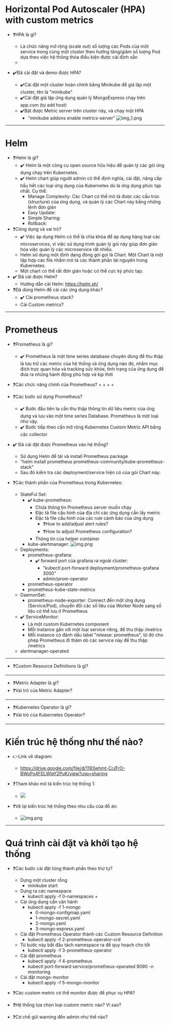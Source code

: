 # Horizontal Pod Autoscaler (HPA) with custom metrics

+ ❓HPA là gì?
    + Là chức năng mở rộng (scale out) số lượng các Pods của một service trong cùng một cluster theo hướng tăng/giảm số
      lượng Pod dựa theo việc hệ thống thỏa điều kiện được cài định sẵn
    +

+ ✔️Đã cài đặt và demo được HPA?
    + ✔️Cài đặt một cluster hoàn chỉnh bằng Minikube để giả lập một cluster, tên là "minikube"
    + ✔️Cài đặt giả lập ứng dụng quản lý MongoExpress chạy trên app.com (tự add host)
    + ✔️Bật được Metric server trên cluster này, và chạy một HPA
        + "minikube addons enable metrics-server"
          ![img_1.png](img/mongo_express_basic_struct.png)

___

# Helm

+ ❓Helm là gì?
    + ✔️ Helm là một công cụ open source hữu hiệu để quản lý các gói ứng dụng chạy trên Kubernetes.
    + ✔️ Helm chart giúp người admin có thể định nghĩa, cài đặt, nâng cấp hầu hết các loại ứng dụng của Kubernetes dù là
      ứng dụng phức tạp nhất. Cụ thể:
        + Manage Complexity: Các Chart có thể mô tả được các cấu trúc (structure) của ứng dụng, và quản lý các Chart này
          bằng những lệnh đơn giản
        + Easy Update:
        + Simple Sharing:
        + Rollback:
+ ❓Công dụng và vai trò?
    + ✔️ Việc áp dụng Helm có thể là chìa khóa để áp dụng hàng loạt các microservices, vì việc sử dụng trình quản lý gói
      này giúp đơn giản hóa việc quản lý các microservice rất nhiều.
    + Helm sử dụng một định dạng đóng gói gọi là Chart. Một Chart là một tập hợp các file nhằm mô tả các thành phần tài
      nguyên trong Kubernetes.
    + Một chart có thể rất đơn giản hoặc có thể cực kỳ phức tạp.
+ ✔️ Đã cài được Helm?
    + Hướng dẫn cài Helm: https://helm.sh/
+ ❓Đã dùng Helm để cài các ứng dụng khác?
    + ✔️ Cài prometheus stack?
    + Cài Custom metrics?

___

# Prometheus

+ ❓Prometheus là gì?
    + ✔️ Prometheus là một time series database chuyên dùng để thu thập là lưu trữ các metric của hệ thống và ứng dụng
      nào đó, nhằm mục đích trực quan hóa và tracking sức khỏe, tình trạng của ứng dụng để đưa ra những hành động phù
      hợp và kịp thời
+ ❓Các chức năng chính của Prometheus?
    +
    +
    +
    +
+ ❓Các bước sử dụng Prometheus?
    + ✔️ Bước đầu tiên ta cần thu thập thông tin dữ liệu metric của ứng dụng và lưu vào một time series Database.
      Prometheus là một loại như vậy.
    + ✔️ Bước tiếp theo cần mở rộng Kubernetes Custom Metric API bằng các collector
+ ✔️ Đã cài đặt được Prometheus vào hệ thống?
    + Sử dụng Helm để tải và install Prometheus package
    + "helm install prometheus prometheus-community/kube-prometheus-stack"
    + Sau đó kiểm tra các deployment/service hiện có của gói Chart này:


+ ❓Các thành phần của Prometheus trong Kubernetes:
    + StateFul Set:
        + ✔️ kube-prometheus:
            + Chứa thông tin Prometheus server muốn chạy
            + Đặc tả file cấu hình của địa chỉ các ứng dụng cần lấy metric
            + Đặc tả file cấu hình của các rule cảnh báo của ứng dụng
                + ❓How to add/adjust alert rules?
                + ❓How to adjust Prometheus configuration?
            + Thông tin của helper container
        + kube-alertmanager:
          ![img.png](img/prometheus_statefulSets.png)
    + Deployments:
        + prometheus-grafana:
            + ✔️ forward port của grafana ra ngoài cluster:
                + "kubectl port-forward deployment/prometheus-grafana 3000"
                + admin/prom-operator
        + prometheus-operator
        + prometheus-kube-state-metrics
    + DaemonSet:
        + prometheus-node-exporter: Connect đến một ứng dụng (Service/Pod), chuyển đổi các số liệu của Worker Node sang
          số liệu có thể lưu ở Prometheus
    + ✔️ ServiceMonitor:
        + Là một custom Kubernetes component
        + Mỗi instance gắn với một loại service riêng, để thu thập /metrics
        + Mỗi instance có đánh dấu label "release: prometheus", từ đó cho phép Prometheus đi thăm dò các service này để
          thu thập /metrics
    + alertmanager-operated

___

+ ❓Custom Resource Definitions là gì?

___

+ ❓Metric Adapter là gì?
+ ❓Vai trò của Metric Adapter?

___

+ ❓Kubernetes Operator là gì?
+ ❓Vai trò của Kubernetes Operator?

___

# Kiến trúc hệ thống như thế nào?

+ 👉️Link vẽ diagram:
    + https://drive.google.com/file/d/1193whmt-CrJFrO-BWoPx4FELWleY2PuK/view?usp=sharing

+ ❓Tham khảo mô tả kiến trúc hệ thống 1:
    + ![](img/HPA_structure.png)
+ ❓Vẽ lại kiến trúc hệ thống theo nhu cầu của đồ án:
    + ![img.png](img/custom_architecture.png)

___

# Quá trình cài đặt và khởi tạo hệ thống

+ ❓Các bước cài đặt từng thành phần theo thứ tự?
    + Dựng một cluster rỗng
        + minikube start
    + Dựng ra các namespace
        + kubectl apply -f 0-namespaces
            +
    + Cài ứng dụng cần vận hành
        + kubectl apply -f 1-mongo
            + 0-mongo-configmap.yaml
            + 1-mongo-secret.yaml
            + 2-mongo.yaml
            + 3-mongo-express.yaml
    + Cài đặt Prometheus Operator thành các Custom Resource Definition
        + kubectl apply -f 2-prometheus-operator-crd
    + Từ bước này bắt đầu tách namespace ra để quy hoạch cho tốt
        + kubectl apply -f 3-prometheus-operator
    + Cài đặt prometheus
        + kubectl apply -f 4-prometheus
        + kubectl port-forward service/prometheus-operated 9090 -n monitoring
    + Cài đặt mongo-monitor
        + kubectl apply -f 5-mongo-monitor


+ ❓Các custom metric có thể monitor được để phục vụ HPA?
+ ❓Hệ thống lựa chọn loại custom metric nào? Vì sao?
+ ❓Cơ chế gửi warning đến admin như thế nào?

